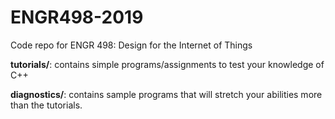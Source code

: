 # ENGR498-2019
Code repo for ENGR 498: Design for the Internet of Things

**tutorials/**: contains simple programs/assignments to test your knowledge of C++

**diagnostics/**: contains sample programs that will stretch your abilities more than the tutorials.

